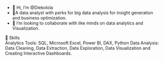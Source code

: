 - 👋 Hi, I’m @Diekolola
- 👀A data analyst with perks for big data analysis for insight generation and business optimization.
- 💞️ I’m looking to collaborate with like minds on data analytics and Visualization.

📌 Skills     
  Analytics Tools: SQL, Microsoft Excel, Power BI, DAX, Python
      Data Analysis: Data Cleaning, Data Extraction, Data Exploration, Data Visualization and Creating Interactive Dashboards. 


<!---
Jdarien/Jdarien is a ✨ special ✨ repository because its `README.md` (this file) appears on your GitHub profile.
You can click the Preview link to take a look at your changes.
--->
